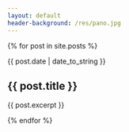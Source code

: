 ```yaml
---
layout: default
header-background: /res/pano.jpg
---
```


{% for post in site.posts %}

<div class="excerpt" onclick="location.href='{{post.url}}';">

<p class="datestring">
{{ post.date | date_to_string }}
</p>

<h2>{{ post.title }}</h2>

<p>{{ post.excerpt }}</p>
</div>

{% endfor %}
